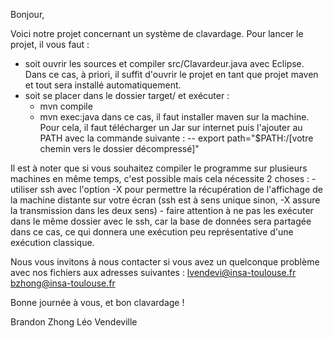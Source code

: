 Bonjour,

Voici notre projet concernant un système de clavardage.
Pour lancer le projet, il vous faut :
- soit ouvrir les sources et compiler src/Clavardeur.java avec Eclipse. Dans ce cas, à priori, il suffit d'ouvrir le projet en tant que projet maven et tout sera installé automatiquement.
- soit se placer dans le dossier target/ et exécuter :
    - mvn compile
    - mvn exec:java
    dans ce cas, il faut installer maven sur la machine. Pour cela, il faut télécharger un Jar sur internet puis l'ajouter au PATH avec la commande suivante :
    -- export path="$PATH:/[votre chemin vers le dossier décompressé]"

Il est à noter que si vous souhaitez compiler le programme sur plusieurs machines en même temps, c'est possible mais cela nécessite 2 choses :
    - utiliser ssh avec l'option -X pour permettre la récupération de l'affichage de la machine distante sur votre écran (ssh est à sens unique sinon, -X assure la transmission dans les deux sens)
    - faire attention à ne pas les exécuter dans le même dossier avec le ssh, car la base de données sera partagée dans ce cas, ce qui donnera une exécution peu représentative d'une exécution classique.
    
Nous vous invitons à nous contacter si vous avez un quelconque problème avec nos fichiers aux adresses suivantes :
    <lvendevi@insa-toulouse.fr>
    <bzhong@insa-toulouse.fr>


Bonne journée à vous, et bon clavardage !




Brandon Zhong
Léo Vendeville


